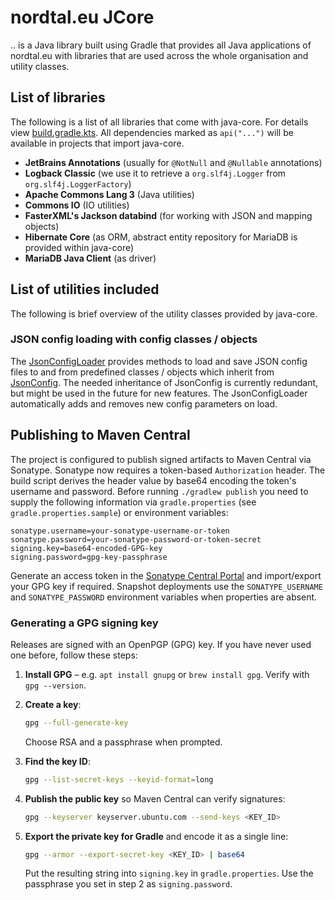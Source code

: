 # nordtal.eu JCore
.. is a Java library built using Gradle that provides all Java applications of nordtal.eu with libraries that are used across the whole organisation and utility classes.

## List of libraries
The following is a list of all libraries that come with java-core. For details view [build.gradle.kts](build.gradle.kts). All dependencies marked as `api("...")` will be available in projects that import java-core.
- **JetBrains Annotations** (usually for `@NotNull` and `@Nullable` annotations)
- **Logback Classic** (we use it to retrieve a `org.slf4j.Logger` from `org.slf4j.LoggerFactory`)
- **Apache Commons Lang 3** (Java utilities)
- **Commons IO** (IO utilities)
- **FasterXML's Jackson databind** (for working with JSON and mapping objects)
- **Hibernate Core** (as ORM, abstract entity repository for MariaDB is provided within java-core)
- **MariaDB Java Client** (as driver)

## List of utilities included
The following is brief overview of the utility classes provided by java-core.

### JSON config loading with config classes / objects
The [JsonConfigLoader](src/main/java/eu/nordtal/jcore/config/JsonConfigLoader.java) provides methods to load and save JSON config files to and from predefined classes / objects which inherit from [JsonConfig](src/main/java/eu/nordtal/jcore/config/JsonConfig.java). The needed inheritance of JsonConfig is currently redundant, but might be used in the future for new features. The JsonConfigLoader automatically adds and removes new config parameters on load.

## Publishing to Maven Central
The project is configured to publish signed artifacts to Maven Central via Sonatype.
Sonatype now requires a token-based `Authorization` header. The build script
derives the header value by base64 encoding the token's username and password.
Before running `./gradlew publish` you need to supply the following information
via `gradle.properties` (see `gradle.properties.sample`) or environment variables:

```
sonatype.username=your-sonatype-username-or-token
sonatype.password=your-sonatype-password-or-token-secret
signing.key=base64-encoded-GPG-key
signing.password=gpg-key-passphrase
```

Generate an access token in the [Sonatype Central Portal](https://central.sonatype.com/) and import/export your GPG key if required. Snapshot deployments use the `SONATYPE_USERNAME` and `SONATYPE_PASSWORD` environment variables when properties are absent.

### Generating a GPG signing key

Releases are signed with an OpenPGP (GPG) key. If you have never used one before, follow these steps:

1. **Install GPG** – e.g. `apt install gnupg` or `brew install gpg`. Verify with `gpg --version`.
2. **Create a key**:

   ```bash
   gpg --full-generate-key
   ```

   Choose RSA and a passphrase when prompted.
3. **Find the key ID**:

   ```bash
   gpg --list-secret-keys --keyid-format=long
   ```

4. **Publish the public key** so Maven Central can verify signatures:

   ```bash
   gpg --keyserver keyserver.ubuntu.com --send-keys <KEY_ID>
   ```

5. **Export the private key for Gradle** and encode it as a single line:

   ```bash
   gpg --armor --export-secret-key <KEY_ID> | base64
   ```

   Put the resulting string into `signing.key` in `gradle.properties`. Use the passphrase you set in step 2 as `signing.password`.